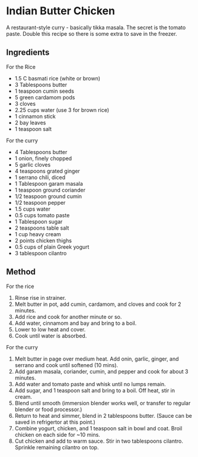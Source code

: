 # Indian Butter Chicken

A restaurant-style curry - basically tikka masala. The secret is the tomato paste. Double this recipe so there is some extra to save in the freezer.

Ingredients
-----------

For the Rice
* 1.5 C basmati rice (white or brown)
* 3 Tablespoons butter
* 1 teaspoon cumin seeds
* 5 green cardamom pods
* 3 cloves
* 2.25 cups water (use 3 for brown rice)
* 1 cinnamon stick
* 2 bay leaves
* 1 teaspoon salt

For the curry
* 4 Tablespoons butter
* 1 onion, finely chopped
* 5 garlic cloves
* 4 teaspoons grated ginger
* 1 serrano chili, diced
* 1 Tablespoon garam masala
* 1 teaspoon ground coriander
* 1/2 teaspoon ground cumin
* 1/2 teaspoon pepper
* 1.5 cups water
* 0.5 cups tomato paste
* 1 Tablespoon sugar
* 2 teaspoons table salt
* 1 cup heavy cream
* 2 points chicken thighs
* 0.5 cups of plain Greek yogurt
* 3 tablespoon cilantro


Method
------
For the rice
1. Rinse rise in strainer.
2. Melt butter in pot, add cumin, cardamom, and cloves and cook for 2 minutes.
3. Add rice and cook for another minute or so.
4. Add water, cinnamom and bay and bring to a boil.
5. Lower to low heat and cover.
6. Cook until water is absorbed.

For the curry
1. Melt butter in page over medium heat. Add onin, garlic, ginger, and serrano and cook until softened (10 mins).
2. Add garam masala, coriander, cumin, and pepper and cook for about 3 minutes.
3. Add water and tomato paste and whisk until no lumps remain.
4. Add sugar, and 1 teaspoon salt and bring to a boil. Off heat, stir in cream.
5. Blend until smooth (immersion blender works well, or transfer to regular blender or food processor.)
6. Return to heat and simmer, blend in 2 tablespoons butter. (Sauce can be saved in refrigertor at this point.)
7. Combine yogurt, chicken, and 1 teaspoon salt in bowl and coat. Broil chicken on each side for ~10 mins.
8. Cut chicken and add to warm sauce. Stir in two tablespoons cilantro. Sprinkle remaining cilantro on top.

